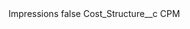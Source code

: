 <?xml version="1.0" encoding="UTF-8"?>
<CustomMetadata xmlns="http://soap.sforce.com/2006/04/metadata" xmlns:xsi="http://www.w3.org/2001/XMLSchema-instance" xmlns:xsd="http://www.w3.org/2001/XMLSchema">
    <label>Impressions</label>
    <protected>false</protected>
    <values>
        <field>Cost_Structure__c</field>
        <value xsi:type="xsd:string">CPM</value>
    </values>
</CustomMetadata>
